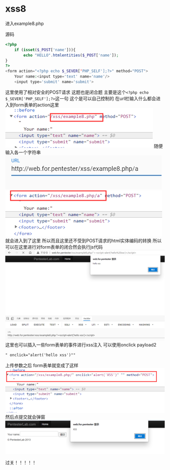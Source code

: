 # xss8

进入example8.php

源码
```php
<?php
    if (isset($_POST['name'])){
        echo "HELLO".htmlentities($_POST['name']);
}
?>
<form action="<?php echo $_SEVER['PHP_SELF'];?>" method="POST">
    Your name:<input type='text' name='name'/>
    <input type='submit' name='submit'>
```
这里使用了相对安全的POST请求
这题也是闭合题
主要是这个`<?php echo $_SEVER['PHP_SELF'];?>`这一句
这个是可以自己控制的
在url栏输入什么都会进入到form表单的action这里
![img](../../../image/xss/3662432144027.png)
随便输入各一个字符串
![img](../../../image/xss/1276233140278.png)
![img](../../../image/xss/3659733140417.png)
就会进入到了这里
所以而且这里还不受到POST请求的html实体编码的转换
所以可以在这里进行对form表单的闭合然会执行js代码
![img](../../../image/xss/2215435152507.png)
这里也可以插入一些form表单的事件进行xss注入
可以使用onclick
payload2
```html
" onclick="alert('hello xss')""
```
上传参数之后
form表单就变成了这样
![img](../../../image/xss/3380842157546.png)
然后点提交就会弹窗
![img](../../../image/xss/1654943158841.png)


过关！！！！！